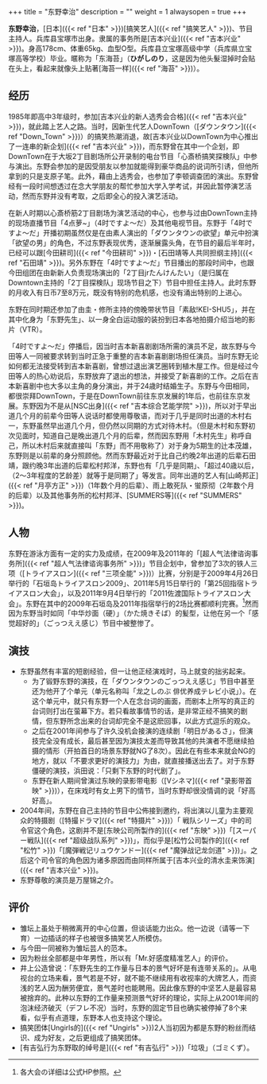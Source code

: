 +++
title = "东野幸治"
description = ""
weight = 1
alwaysopen = true
+++

**东野幸治**，[日本]({{< ref "日本" >}})[搞笑艺人]({{< ref "搞笑艺人" >}})、节目主持人。兵库县宝塚市出身。隶属的事务所是[吉本兴业]({{< ref "吉本兴业" >}})。身高178cm、体重65kg、血型O型。兵库县立宝塚高级中学（兵库県立宝塚高等学校）毕业。暱称为「东海苔」（**ひがしのり**，这是因为他头髮湿掉时会贴在头上，看起来就像头上贴著[海苔一样]({{< ref "海苔" >}})）。

经历
----

1985年即高中3年级时，参加[吉本兴业的新人选秀会合格]({{< ref "吉本兴业" >}})，就此踏上艺人之路。当时，因新生代艺人DownTown（[ダウンタウン]({{< ref "Down_Town" >}})）的搞笑热潮消退，故[吉本兴业以DownTown为中心推出了一连串的新企划]({{< ref "吉本兴业" >}})，而东野曾在其中一个企划，即DownTown在于大坂2丁目剧场所公开录制的电台节目「心斎桥搞笑探検队」中参与演出。东野会参加的是因受朋友以参加就能得到豪华商品的说词所引诱，但他所拿到的只是支原子笔。此外，藉由上选秀会，也参加了李顿调查团的演出。东野曾经有一段时间想透过在念大学朋友的帮忙参加大学入学考试，并因此暂停演艺活动，然而东野并没有考取，之后即全心的投入演艺活动。

在新人时期以心斎桥筋2丁目剧场为演艺活动的中心，也参与过由DownTown主持的现场直播节目「4点萝\~」（4时ですよ〜だ）及其他电视节目。东野于「4时ですよ〜だ」开播初期虽然仅是在由素人演出的「ダウンタウンの欲望」单元中扮演「欲望の男」的角色，不过东野表现优秀，逐渐展露头角，在节目的最后半年时，已经可以跟[今田耕司]({{< ref "今田耕司" >}})・[石田靖等人共同担纲主持]({{< ref "石田靖" >}})。另外东野在「4时ですよ〜だ」节目播出的那段时间中，也跟今田组团在由新新人负责现场演出的「2丁目jrたんけんたい」（是归属在Downtown主持的「2丁目探検队」现场节目之下）节目中担任主持人。此时东野的月收入有日币7至8万元，既没有特别的危机感，也没有涌出特别的上进心。

东野在同时期还参加了由圭・修所主持的傍晚带状节目「素敌!KEI-SHU5」，并在其中化身为「东野先生」、以一身全白运动服的装扮到日本各地拍摄介绍当地的影片（VTR）。

「4时ですよ〜だ」停播后，因当时吉本新喜剧剧场所需的演员不足，故东野与今田等人一同被要求转到当时正急于重整的吉本新喜剧剧场担任演员。当时东野无论如何都无法接受转到吉本新喜剧，曾想过退出演艺圈转到植木屋工作。但是经过今田等人的热心劝说后，东野放弃了退出的想法，并接受了新喜剧的工作。之后在吉本新喜剧中也大多以主角的身分演出，并于24歳时结婚生子。东野与今田相同，都很崇拜DownTown，于是在DownTown前往东京发展的1年后，也前往东京发展。东野因为不是从[NSC出身]({{< ref "吉本综合艺能学院" >}})，所以对于早出道几个月的前辈今田等人说话时都使用尊敬语，而对于几乎是同时出道的木村右一，东野虽然早出道几个月，但仍然以同期的方式对待木村。（但是木村和东野初次见面时，知道自己是晚出道几个月的后辈，然而因东野用「木村先生」称呼自己，所以木村后来就直接叫「东野」而不用敬称了）对于身为5期生的辻本茂雄，东野则是以前辈的身分照顾他。然而东野最近对于比自己约晚2年出道的后辈石田靖，跟约晚3年出道的后辈松村邦洋，东野也有「几乎是同期」、「超过40歳以后，（2～3年程度的艺龄差）就等于是同期了」等发言。同年出道的艺人有[山崎邦正]({{< ref "月亭方正" >}})（1年数个月的后辈）、雨上敢死队・蛍原彻（2年数个月的后辈）以及其他事务所的松村邦洋、[SUMMERS等]({{< ref "SUMMERS" >}})。

人物
----

东野在游泳方面有一定的实力及成绩，在2009年及2011年的「[超人气法律谘询事务所]({{< ref "超人气法律谘询事务所" >}})」节目企划中，曾参加了3次的铁人三项（[トライアスロン]({{< ref "三项全能" >}})）比赛，分别是于2009年4月26日举行的「石垣岛トライアスロン2009」、2011年5月15日举行的「第25回指宿トライアスロン大会」，以及2011年9月4日举行的「2011佐渡国际トライアスロン大会」。东野在其中的2009年石垣岛及2011年指宿举行的2场比赛都顺利完赛。[^1]然而因为东野当时如同「中华炒面（硬）」（かた焼きそば）的髪型，让他在另一个「感觉超好的」（ごっつええ感じ）节目中被整惨了。

演技
----

-   东野虽然有丰富的短剧经验，但一让他正经演戏时，马上就变的拙劣起来。
    -   为了锻野东野的演技，在「ダウンタウンのごっつええ感じ」节目中甚至还为他开了个单元（单元名称叫「龙之しのぶ
        俳优养成テレビ小说」）。在这个单元中，就只有东野一个人在念台词的画面，而剧本上所写的真正的台词则打出在萤幕下方。若只看故事情节的话，是非常正经不搞笑的剧情，但东野所念出来的台词却完全不是这麽回事，以此方式逗乐的观众。
    -   之后在2001年间参与了许久没机会接演的连续剧「明日があるさ」，但演技完全没有成长，最后甚至因为演技太差而导致其他的共演者不愿继续拍摄的情形（开拍首日的场景东野就NG了8次）。因此在有些本来就会NG的地方，就以「不要求更好的演技力」为由，就直接播送出去了。对于东野僵硬的演技，浜田说：「只剩下东野的时代剧了」。
    -   东野在新人期间曾演过东映的录影带电影（[Vシネマ]({{< ref "录影带首映" >}})），在床戏时有女上男下的情节，当时东野却很没情调的说「好高好高」。
-   2004年间，东野在自己主持的节目中公佈接到邀约，将出演以儿童为主要观众的特摄剧（[特撮ドラマ]({{< ref "特摄片" >}})）「 戦队シリーズ」中的司令官这个角色，这剧并不是[东映公司所製作的]({{< ref "东映" >}})「[スーパー戦队]({{< ref "超级战队系列" >}})」，而似乎是[松竹公司製作的]({{< ref "松竹" >}})「[魔弾戦记リュウケンドー]({{< ref "魔弹战记龙剑道" >}})」。之后这个司令官的角色因为诸多原因而由同样所属于[吉本兴业的清水圭来饰演]({{< ref "吉本兴业" >}})。
-   东野尊敬的演员是万屋锦之介。

评价
----

-   雏坛上虽处于稍微离开的中心位置，但谈话能力出众。他一边说（请等一下育）一边插话的样子也被很多搞笑艺人所模仿。
-   与今田一同被称为雏坛芸人的范本。
-   因为粉丝全部都是中年男性，所以有「Mr.好感度精准艺人」的评价。
-   井上公造曾说：「东野先生的工作量与日本的景气好坏是有连带关系的」。从电视台的立场来看，景气若是不好，就不能不继续用有收视率的大牌艺人，而资浅的艺人因为酬劳便宜，景气差时也能聘用。因此像东野的中坚艺人是最容易被捨弃的。此种以东野的工作量来预测景气好坏的理论，实际上从2001年间的泡沫经济破灭（デフレ不况）当时，东野的固定节目也确实被停掉了8个来看，似乎有点道理，东野本人也支持这个理论。
-   搞笑团体[Ungirls的]({{< ref "Ungirls" >}})2人当初因为都是东野的粉丝而结识、成为好友，之后更组成了搞笑团体。
-   [有吉弘行为东野取的绰号是]({{< ref "有吉弘行" >}})「垃圾」（ゴミくず）。

[^1]: 各大会の详细は公式HP参照。
